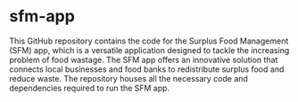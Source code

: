 # sfm-app
 This GitHub repository contains the code for the Surplus Food Management (SFM) app, which is a versatile application designed to tackle the increasing problem of food wastage. The SFM app offers an innovative solution that connects local businesses and food banks to redistribute surplus food and reduce waste. The repository houses all the necessary code and dependencies required to run the SFM app. 
